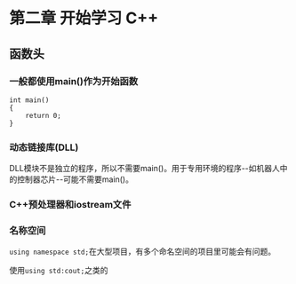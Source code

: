 # 第二章 开始学习 C++

## 函数头
### 一般都使用main()作为开始函数
```
int main()
{
    return 0;
}
```
### 动态链接库(DLL)
DLL模块不是独立的程序，所以不需要main()。用于专用环境的程序--如机器人中的控制器芯片--可能不需要main()。 
### C++预处理器和iostream文件

### 名称空间
`using namespace std;`在大型项目，有多个命名空间的项目里可能会有问题。  

使用`using std:cout;`之类的